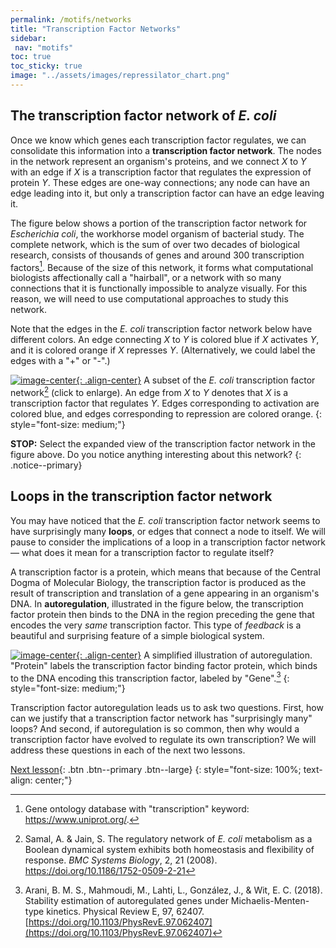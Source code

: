 ```yaml
---
permalink: /motifs/networks
title: "Transcription Factor Networks"
sidebar:
 nav: "motifs"
toc: true
toc_sticky: true
image: "../assets/images/repressilator_chart.png"
---
```


## The transcription factor network of *E. coli*

Once we know which genes each transcription factor regulates, we can consolidate this information into a **transcription factor network**. The nodes in the network represent an organism's proteins, and we connect *X* to *Y* with an edge if *X* is a transcription factor that regulates the expression of protein *Y*. These edges are one-way connections; any node can have an edge leading into it, but only a transcription factor can have an edge leaving it.

The figure below shows a portion of the transcription factor network for *Escherichia coli*, the workhorse model organism of bacterial study. The complete network, which is the sum of over two decades of biological research, consists of thousands of genes and around 300 transcription factors[^tfNumber]. Because of the size of this network, it forms what computational biologists affectionally call a "hairball", or a network with so many connections that it is functionally impossible to analyze visually. For this reason, we will need to use computational approaches to study this network.

Note that the edges in the *E. coli* transcription factor network below have different colors. An edge connecting *X* to *Y* is colored blue if *X* activates *Y*, and it is colored orange if *X* represses *Y*. (Alternatively, we could label the edges with a "+" or "-".)

[![image-center](../assets/images/600px/e_coli_tf_network_blue_orange.png){: .align-center}](../assets/images/e_coli_tf_network_blue_orange.png)
A subset of the *E. coli* transcription factor network[^eColiNetwork] (click to enlarge). An edge from *X* to *Y* denotes that *X* is a transcription factor that regulates *Y*. Edges corresponding to activation are colored blue, and edges corresponding to repression are colored orange.
{: style="font-size: medium;"}

**STOP:** Select the expanded view of the transcription factor network in the figure above. Do you notice anything interesting about this network?
{: .notice--primary}

## Loops in the transcription factor network

You may have noticed that the *E. coli* transcription factor network seems to have surprisingly many **loops**, or edges that connect a node to itself. We will pause to consider the implications of a loop in a transcription factor network — what does it mean for a transcription factor to regulate itself?

A transcription factor is a protein, which means that because of the Central Dogma of Molecular Biology, the transcription factor is produced as the result of transcription and translation of a gene appearing in an organism's DNA. In **autoregulation**, illustrated in the figure below, the transcription factor protein then binds to the DNA in the region preceding the gene that encodes the very *same* transcription factor. This type of *feedback* is a beautiful and surprising feature of a simple biological system.

[![image-center](../assets/images/600px/autoregulation_example.png){: .align-center}](../assets/images/autoregulation_example.png)
A simplified illustration of autoregulation. "Protein" labels the transcription factor binding factor protein, which binds to the DNA encoding this transcription factor, labeled by "Gene".[^auto]
{: style="font-size: medium;"}

Transcription factor autoregulation leads us to ask two questions. First, how can we justify that a transcription factor network has "surprisingly many" loops? And second, if autoregulation is so common, then why would a transcription factor have evolved to regulate its own transcription? We will address these questions in each of the next two lessons.

[Next lesson](autoregulation){: .btn .btn--primary .btn--large}
{: style="font-size: 100%; text-align: center;"}

[^scNetwork]: Lee, T. I., Rinaldi, N. J., Robert, F., Odom, D. T., Bar-Joseph, Z., Gerber, G. K., … Young, R. A. (2002). Transcriptional regulatory networks in Saccharomyces cerevisiae. Science, 298(5594), 799–804. https://doi.org/10.1126/science.1075090

[^eColiNetwork]: Samal, A. & Jain, S. The regulatory network of *E. coli* metabolism as a Boolean dynamical system exhibits both homeostasis and flexibility of response. *BMC Systems Biology*,  2, 21 (2008). https://doi.org/10.1186/1752-0509-2-21

[^auto]: Arani, B. M. S., Mahmoudi, M., Lahti, L., González, J., & Wit, E. C. (2018). Stability estimation of autoregulated genes under Michaelis-Menten-type kinetics. Physical Review E, 97, 62407. [https://doi.org/10.1103/PhysRevE.97.062407](https://doi.org/10.1103/PhysRevE.97.062407)

[^tfNumber]: Gene ontology database with "transcription" keyword: https://www.uniprot.org/.
